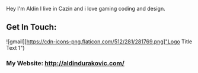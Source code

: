 Hey I'm Aldin
I live in Cazin and i love gaming coding and design.




## Get In Touch:

![gmail][https://cdn-icons-png.flaticon.com/512/281/281769.png]"Logo Title Text 1")







### My Website: http://aldindurakovic.com/
